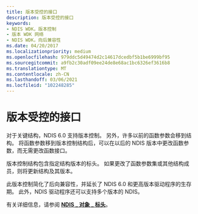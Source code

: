 ```yaml
---
title: 版本受控的接口
description: 版本受控的接口
keywords:
- NDIS WDK，版本控制
- 版本 WDK 网络
- NDIS WDK，向后兼容性
ms.date: 04/20/2017
ms.localizationpriority: medium
ms.openlocfilehash: 979ddc5d49474d2c14617dcedbf5b1be6999bf95
ms.sourcegitcommit: a9fb2c30adf09ee24de8e68ac1bc6326ef3616b8
ms.translationtype: MT
ms.contentlocale: zh-CN
ms.lasthandoff: 03/06/2021
ms.locfileid: "102248285"
---
```

# <a name="versioned-interfaces"></a>版本受控的接口





对于关键结构，NDIS 6.0 支持版本控制。 另外，许多以前的函数参数会移到结构。 将函数参数移到版本控制结构后，可以在以后的 NDIS 版本中更改函数参数，而无需更改函数接口。

版本控制结构包含指定结构版本的标头。 如果更改了函数参数集或其他结构成员，则将更新结构及其版本。

此版本控制简化了后向兼容性，并延长了 NDIS 6.0 和更高版本驱动程序的生存期。 此外，NDIS 驱动程序还可以支持多个版本的 NDIS。

有关详细信息，请参阅 [**NDIS \_ 对象 \_ 标头**](/windows-hardware/drivers/ddi/objectheader/ns-objectheader-ndis_object_header)。

 

